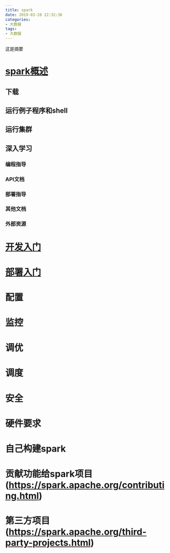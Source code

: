 ```yaml
---
title: spark
date: 2019-03-28 22:32:36
categories:
- 大数据
tags:
- 大数据
---
```

这是摘要

<!-- more -->

# [spark概述](http://spark.apache.org/docs/latest/)
## 下载
## 运行例子程序和shell
## 运行集群
## 深入学习
### 编程指导
### API文档
### 部署指导
### 其他文档
### 外部资源
# [开发入门](http://spark.apache.org/docs/latest/quick-start.html)
# [部署入门](http://spark.apache.org/docs/latest/cluster-overview.html)
# 配置
# 监控
# 调优
# 调度
# 安全
# 硬件要求
# 自己构建spark
# 贡献功能给spark项目(https://spark.apache.org/contributing.html)
# 第三方项目(https://spark.apache.org/third-party-projects.html)